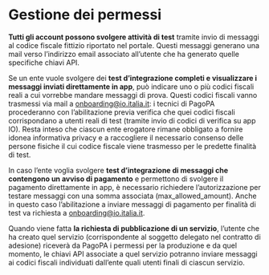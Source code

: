 # Gestione dei permessi

**Tutti gli account possono svolgere attività di test** tramite invio di messaggi al codice fiscale fittizio riportato nel portale. Questi messaggi generano una mail verso l’indirizzo email associato all’utente che ha generato quelle specifiche chiavi API.

Se un ente vuole svolgere dei **test d’integrazione completi e visualizzare i messaggi inviati direttamente in app**, può indicare uno o più codici fiscali reali a cui vorrebbe mandare messaggi di prova. Questi codici fiscali vanno trasmessi via mail a [onboarding@io.italia.it](mailto:onboarding@io.italia.it): i tecnici di PagoPA procederanno con l’abilitazione previa verifica che quei codici fiscali corrispondano a utenti reali di test (tramite invio di codici di verifica su app IO). Resta inteso che ciascun ente erogatore rimane obbligato a fornire idonea informativa privacy e a raccogliere il necessario consenso delle persone fisiche il cui codice fiscale viene trasmesso per le predette finalità di test.

In caso l’ente voglia svolgere **test d’integrazione di messaggi che contengono un avviso di pagamento** e permettono di svolgere il pagamento direttamente in app, è necessario richiedere l’autorizzazione per testare messaggi con una somma associata (max\_allowed\_amount). Anche in questo caso l’abilitazione a inviare messaggi di pagamento per finalità di test va richiesta a [onboarding@io.italia.it](mailto:onboarding@io.italia.it).

Quando viene fatta **la richiesta di pubblicazione di un servizio**, l’utente che ha creato quel servizio (corrispondente al soggetto delegato nel contratto di adesione) riceverà da PagoPA i permessi per la produzione e da quel momento, le chiavi API associate a quel servizio potranno inviare messaggi ai codici fiscali individuati dall’ente quali utenti finali di ciascun servizio.
